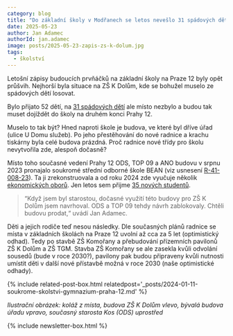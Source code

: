 ```yaml
---
category: blog
title: "Do základní školy v Modřanech se letos nevešlo 31 spádových dětí, budovu hned naproti ale pronajala radnice soukromé SŠ"
date: 2025-05-23
author: Jan Adamec
authorId: jan.adamec
image: posts/2025-05-23-zapis-zs-k-dolum.jpg
tags:
  - školství
---
```


Letošní zápisy budoucích prvňáčků na základní školy na Praze 12 byly opět průšvih. Nejhorší byla situace na ZŠ K Dolům, kde se bohužel muselo ze spádových dětí losovat.

Bylo přijato 52 dětí, na [31 spádových dětí](https://www.zskdolum.cz/awards/) ale místo nezbylo a budou tak muset dojíždět do školy na druhém konci Prahy 12.

Muselo to tak být? Hned naproti škole je budova, ve které byl dříve úřad (ulice U Domu služeb). Po jeho přestěhování do nové radnice a krachu tiskárny byla celé budova prázdná. Proč radnice nové třídy pro školu nevytvořila zde, alespoň dočasně?

Místo toho současné vedení Prahy 12 ODS, TOP 09 a ANO budovu v srpnu 2023 pronajalo soukromé střední odborné škole BEAN (viz usnesení [R-41-008-23](https://www.praha12.cz/assets/File.ashx?id_org=80112&id_dokumenty=99180)). Ta ji zrekonstruovala a od roku 2024 zde vyučuje několik [ekonomických oborů](https://www.bean.cz/dny-otevrenych-dveri). Jen letos sem přijme [35 nových studentů](https://www.bean.cz/uredni-deska?action=detail&id=30).

> “Když jsem byl starostou, dočasné využití této budovy pro ZŠ K Dolům jsem navrhoval. ODS a TOP 09 tehdy návrh zablokovaly. Chtěli budovu prodat,“ uvádí Jan Adamec.

Děti a jejich rodiče teď nesou následky. Dle současných plánů radnice se místa v základních školách na Praze 12 uvolní až cca za 5 let (optimistický odhad). Tedy po stavbě ZŠ Komořany a přebudování přízemních pavilonů ZŠ K Dolům a ZŠ TGM. Stavba ZŠ Komořany se ale zasekla kvůli odvolání sousedů (bude v roce 2030?), pavilony pak budou připraveny kvůli nutnosti umístit děti v další nové přístavbě možná v roce 2030 (naše optimistické odhady).

{% include related-post-box.html relatedpost='_posts/2024-01-11-soukrome-skolstvi-gymnazium-praha-12.md' %}

_Ilustrační obrázek: koláž z místa, budova ZŠ K Dolům vlevo, bývalá budova úřadu vpravo, současný starosta Kos (ODS) uprostřed_

{% include newsletter-box.html %}
